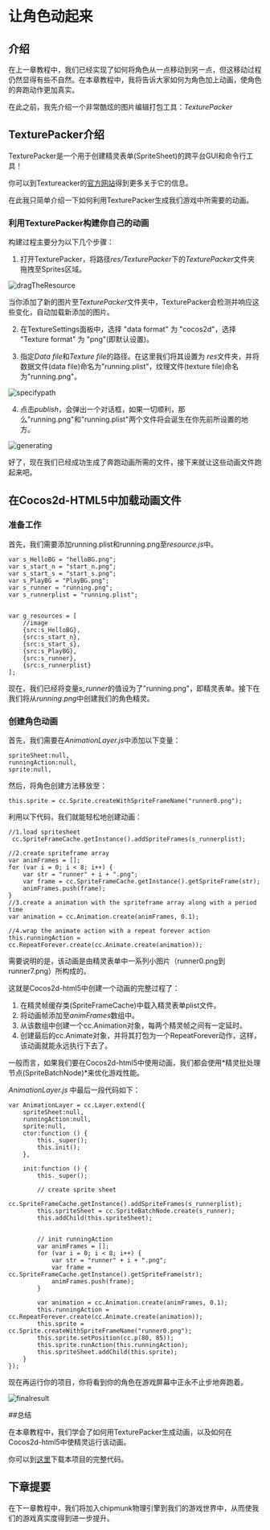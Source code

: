 # 让角色动起来

## 介绍

在上一章教程中，我们已经实现了如何将角色从一点移动到另一点，但这移动过程仍然显得有些不自然。在本章教程中，我将告诉大家如何为角色加上动画，使角色的奔跑动作更加真实。

在此之前，我先介绍一个非常酷炫的图片编辑打包工具：*TexturePacker*

## TexturePacker介绍

TexturePacker是一个用于创建精灵表单(SpriteSheet)的跨平台GUI和命令行工具！

你可以到Textureacker的[官方网站](http://www.codeandweb.com/texturepacker/documentation)得到更多关于它的信息。

在此我只简单介绍一下如何利用TexturePacker生成我们游戏中所需要的动画。

### 利用TexturePacker构建你自己的动画

构建过程主要分为以下几个步骤：

1. 打开TexturePacker，将路径*res/TexturePacker*下的*TexturePacker*文件夹拖拽至Sprites区域。

![dragTheResource](res/dragTheResource.png)

当你添加了新的图片至*TexturePacker*文件夹中，TexturePacker会检测并响应这些变化，自动加载新添加的图片。

2. 在TextureSettings面板中，选择 "data format" 为 "cocos2d"，选择 "Texture format" 为 "png"(即默认设置)。

3. 指定*Data file*和*Texture file*的路径。在这里我们将其设置为 *res*文件夹，并将数据文件(data file)命名为"running.plist"，纹理文件(texture file)命名为"running.png"。

![specifypath](res/specifypath.png)

4. 点击*publish*，会弹出一个对话框，如果一切顺利，那么"running.png"和"running.plist"两个文件将会诞生在你先前所设置的地方。

![generating](res/generating.png)

好了，现在我们已经成功生成了奔跑动画所需的文件，接下来就让这些动画文件跑起来吧。

## 在Cocos2d-HTML5中加载动画文件

### 准备工作

首先，我们需要添加running.plist和running.png至*resource.js*中。

```
var s_HelloBG = "helloBG.png";
var s_start_n = "start_n.png";
var s_start_s = "start_s.png";
var s_PlayBG = "PlayBG.png";
var s_runner = "running.png";
var s_runnerplist = "running.plist";


var g_resources = [
    //image
    {src:s_HelloBG},
    {src:s_start_n},
    {src:s_start_s},
    {src:s_PlayBG},
    {src:s_runner},
    {src:s_runnerplist}
];
```

现在，我们已经将变量*s_runner*的值设为了"running.png"，即精灵表单。接下在我们将从*running.png*中创建我们的角色精灵。

### 创建角色动画

首先，我们需要在*AnimationLayer.js*中添加以下变量：

```
spriteSheet:null,
runningAction:null,
sprite:null,
```

然后，将角色创建方法移放至：

```
this.sprite = cc.Sprite.createWithSpriteFrameName("runner0.png");
```

利用以下代码，我们就能轻松地创建动画：

```
//1.load spritesheet 
 cc.SpriteFrameCache.getInstance().addSpriteFrames(s_runnerplist);

//2.create spriteframe array
var animFrames = [];
for (var i = 0; i < 8; i++) {
    var str = "runner" + i + ".png";
    var frame = cc.SpriteFrameCache.getInstance().getSpriteFrame(str);
    animFrames.push(frame);
}
//3.create a animation with the spriteframe array along with a period time
var animation = cc.Animation.create(animFrames, 0.1);

//4.wrap the animate action with a repeat forever action
this.runningAction = cc.RepeatForever.create(cc.Animate.create(animation));
```

需要说明的是，该动画是由精灵表单中一系列小图片（runner0.png到runner7.png）所构成的。

这就是Cocos2d-html5中创建一个动画的完整过程了：

1. 在精灵帧缓存类(SpriteFrameCache)中载入精灵表单plist文件。
2. 将动画帧添加至*animFrames*数组中。
3. 从该数组中创建一个cc.Animation对象，每两个精灵帧之间有一定延时。
4. 创建最后的cc.Animate对象，并将其打包为一个RepeatForever动作，这样，该动画就能永远执行下去了。

一般而言，如果我们要在Cocos2d-html5中使用动画，我们都会使用*精灵批处理节点(SpriteBatchNode)*来优化游戏性能。

*AnimationLayer.js* 中最后一段代码如下：

```
var AnimationLayer = cc.Layer.extend({
    spriteSheet:null,
    runningAction:null,
    sprite:null,
    ctor:function () {
        this._super();
        this.init();
    },

    init:function () {
        this._super();

        // create sprite sheet
        cc.SpriteFrameCache.getInstance().addSpriteFrames(s_runnerplist);
        this.spriteSheet = cc.SpriteBatchNode.create(s_runner);
        this.addChild(this.spriteSheet);

        
        // init runningAction
        var animFrames = [];
        for (var i = 0; i < 8; i++) {
            var str = "runner" + i + ".png";
            var frame = cc.SpriteFrameCache.getInstance().getSpriteFrame(str);
            animFrames.push(frame);
        }

        var animation = cc.Animation.create(animFrames, 0.1);
        this.runningAction = cc.RepeatForever.create(cc.Animate.create(animation));
        this.sprite = cc.Sprite.createWithSpriteFrameName("runner0.png");
        this.sprite.setPosition(cc.p(80, 85));
        this.sprite.runAction(this.runningAction);
        this.spriteSheet.addChild(this.sprite);
    }
});
```

现在再运行你的项目，你将看到你的角色在游戏屏幕中正永不止步地奔跑着。

![finalresult](res/finalresult.png)

##总结

在本章教程中，我们学会了如何用TexturePacker生成动画，以及如何在Cocos2d-html5中使精灵运行该动画。

你可以到[这里](res/Parkour.zip)下载本项目的完整代码。

## 下章提要

在下一章教程中，我们将加入chipmunk物理引擎到我们的游戏世界中，从而使我们的游戏真实度得到进一步提升。